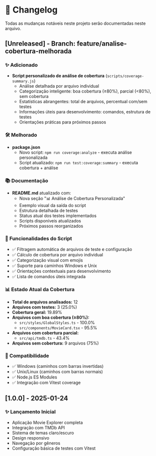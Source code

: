# 📝 Changelog

Todas as mudanças notáveis neste projeto serão documentadas neste arquivo.

## [Unreleased] - Branch: feature/analise-cobertura-melhorada

### ✨ Adicionado

- **Script personalizado de análise de cobertura** (`scripts/coverage-summary.js`)
  - Análise detalhada por arquivo individual
  - Categorização inteligente: boa cobertura (≥80%), parcial (<80%), sem cobertura
  - Estatísticas abrangentes: total de arquivos, percentual com/sem testes
  - Informações úteis para desenvolvimento: comandos, estrutura de testes
  - Orientações práticas para próximos passos

### 🛠️ Melhorado

- **package.json**
  - Novo script: `npm run coverage:analyze` - executa análise personalizada
  - Script atualizado: `npm run test:coverage:summary` - executa cobertura + análise

### 📚 Documentação

- **README.md** atualizado com:
  - Nova seção "📊 Análise de Cobertura Personalizada"
  - Exemplo visual da saída do script
  - Estrutura detalhada de testes
  - Status atual dos testes implementados
  - Scripts disponíveis atualizados
  - Próximos passos reorganizados

### 🎯 Funcionalidades do Script

- ✅ Filtragem automática de arquivos de teste e configuração
- ✅ Cálculo de cobertura por arquivo individual
- ✅ Categorização visual com emojis
- ✅ Suporte para caminhos Windows e Unix
- ✅ Orientações contextuais para desenvolvimento
- ✅ Lista de comandos úteis integrada

### 📊 Estado Atual da Cobertura

- **Total de arquivos analisados:** 12
- **Arquivos com testes:** 3 (25.0%)
- **Cobertura geral:** 19.89%
- **Arquivos com boa cobertura (≥80%):**
  - `src/styles/GlobalStyles.ts` - 100.0%
  - `src/components/MovieCard.tsx` - 95.5%
- **Arquivos com cobertura parcial:**
  - `src/api/tmdb.ts` - 43.4%
- **Arquivos sem cobertura:** 9 arquivos (75%)

### 🔄 Compatibilidade

- ✅ Windows (caminhos com barras invertidas)
- ✅ Unix/Linux (caminhos com barras normais)
- ✅ Node.js ES Modules
- ✅ Integração com Vitest coverage

## [1.0.0] - 2025-01-24

### ✨ Lançamento Inicial

- Aplicação Movie Explorer completa
- Integração com TMDb API
- Sistema de temas claro/escuro
- Design responsivo
- Navegação por gêneros
- Configuração básica de testes com Vitest
